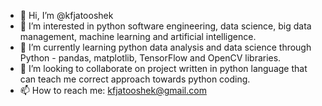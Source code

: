 - 👋 Hi, I’m @kfjatooshek
- 👀 I’m interested in python software engineering, data science, big data management, machine learning and artificial intelligence.
- 🌱 I’m currently learning python data analysis and data science through Python - pandas, matplotlib, TensorFlow and OpenCV libraries.
- 💞️ I’m looking to collaborate on project written in python language that can teach me correct approach towards python coding.
- 📫 How to reach me: kfjatooshek@gmail.com

<!---
kfjatooshek/kfjatooshek is a ✨ special ✨ repository because its `README.md` (this file) appears on your GitHub profile.
You can click the Preview link to take a look at your changes.
--->
